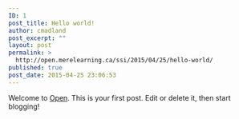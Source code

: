 ```yaml
---
ID: 1
post_title: Hello world!
author: cmadland
post_excerpt: ""
layout: post
permalink: >
  http://open.merelearning.ca/ssi/2015/04/25/hello-world/
published: true
post_date: 2015-04-25 23:06:53
---
```

Welcome to <a href="http://open.merelearning.ca/">Open</a>. This is your first post. Edit or delete it, then start blogging!